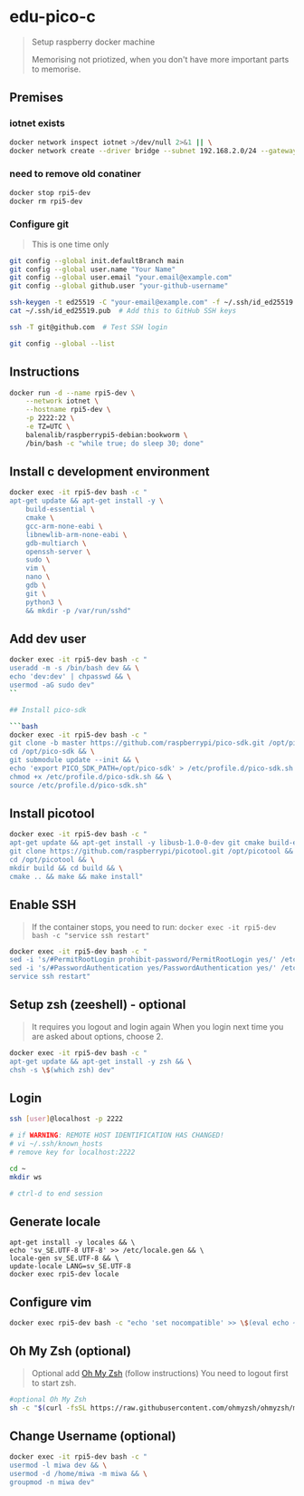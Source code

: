 # edu-pico-c

> Setup raspberry docker machine
>
> Memorising not priotized, when you don't have more important parts to memorise.

## Premises

### iotnet exists

```bash
docker network inspect iotnet >/dev/null 2>&1 || \
docker network create --driver bridge --subnet 192.168.2.0/24 --gateway 192.168.2.1 iotnet
```

### need to remove old conatiner

```bash
docker stop rpi5-dev
docker rm rpi5-dev
```

### Configure git

> This is one time only

```bash
git config --global init.defaultBranch main
git config --global user.name "Your Name"
git config --global user.email "your.email@example.com"
git config --global github.user "your-github-username"

ssh-keygen -t ed25519 -C "your-email@example.com" -f ~/.ssh/id_ed25519 -N ""
cat ~/.ssh/id_ed25519.pub  # Add this to GitHub SSH keys

ssh -T git@github.com  # Test SSH login

git config --global --list
```

## Instructions

```bash
docker run -d --name rpi5-dev \
    --network iotnet \
    --hostname rpi5-dev \
    -p 2222:22 \
    -e TZ=UTC \
    balenalib/raspberrypi5-debian:bookworm \
    /bin/bash -c "while true; do sleep 30; done"
```

## Install c development environment

```bash
docker exec -it rpi5-dev bash -c "
apt-get update && apt-get install -y \
    build-essential \
    cmake \
    gcc-arm-none-eabi \
    libnewlib-arm-none-eabi \
    gdb-multiarch \
    openssh-server \
    sudo \
    vim \
    nano \
    gdb \
    git \
    python3 \
    && mkdir -p /var/run/sshd"
```

## Add dev user

```bash
docker exec -it rpi5-dev bash -c "
useradd -m -s /bin/bash dev && \
echo 'dev:dev' | chpasswd && \
usermod -aG sudo dev"
``

## Install pico-sdk

```bash
docker exec -it rpi5-dev bash -c "
git clone -b master https://github.com/raspberrypi/pico-sdk.git /opt/pico-sdk && \
cd /opt/pico-sdk && \
git submodule update --init && \
echo 'export PICO_SDK_PATH=/opt/pico-sdk' > /etc/profile.d/pico-sdk.sh && \
chmod +x /etc/profile.d/pico-sdk.sh && \
source /etc/profile.d/pico-sdk.sh"
```

## Install picotool

```bash
docker exec -it rpi5-dev bash -c "
apt-get update && apt-get install -y libusb-1.0-0-dev git cmake build-essential && \
git clone https://github.com/raspberrypi/picotool.git /opt/picotool && \
cd /opt/picotool && \
mkdir build && cd build && \
cmake .. && make && make install"
```

## Enable SSH

> If the container stops, you need to run: `docker exec -it rpi5-dev bash -c "service ssh restart"`

```bash
docker exec -it rpi5-dev bash -c "
sed -i 's/#PermitRootLogin prohibit-password/PermitRootLogin yes/' /etc/ssh/sshd_config && \
sed -i 's/#PasswordAuthentication yes/PasswordAuthentication yes/' /etc/ssh/sshd_config && \
service ssh restart"
```

## Setup zsh  (zeeshell) - optional

> It requires you logout and login again
> When you login next time you are asked about options, choose 2.

```bash
docker exec -it rpi5-dev bash -c "
apt-get update && apt-get install -y zsh && \
chsh -s \$(which zsh) dev"
```

## Login

```bash
ssh [user]@localhost -p 2222

# if WARNING: REMOTE HOST IDENTIFICATION HAS CHANGED!
# vi ~/.ssh/known_hosts
# remove key for localhost:2222

cd ~
mkdir ws

# ctrl-d to end session
```

## Generate locale

```bashdocker exec -it rpi5-dev bash -c "
apt-get install -y locales && \
echo 'sv_SE.UTF-8 UTF-8' >> /etc/locale.gen && \
locale-gen sv_SE.UTF-8 && \
update-locale LANG=sv_SE.UTF-8
docker exec rpi5-dev locale
```

## Configure vim

```bash
docker exec rpi5-dev bash -c "echo 'set nocompatible' >> \$(eval echo ~dev)/.vimrc"
```

## Oh My Zsh (optional)

> Optional add [Oh My Zsh](https://ohmyz.sh) (follow instructions)
> You need to logout first to start zsh.
```bash
#optional Oh My Zsh
sh -c "$(curl -fsSL https://raw.githubusercontent.com/ohmyzsh/ohmyzsh/master/tools/install.sh)"
```

## Change Username (optional)

```bash
docker exec -it rpi5-dev bash -c "
usermod -l miwa dev && \
usermod -d /home/miwa -m miwa && \
groupmod -n miwa dev"
```
